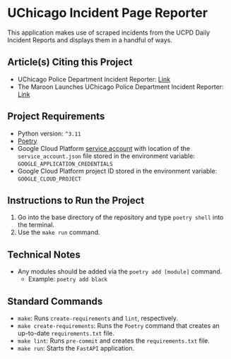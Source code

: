 # UChicago Incident Page Reporter
This application makes use of scraped incidents from the UCPD Daily Incident Reports and displays them in a handful of ways.

## Article(s) Citing this Project
- UChicago Police Department Incident Reporter: [Link](https://chicagomaroon.com/uchicago-police-department-incident-reporter/)
- The Maroon Launches UChicago Police Department Incident Reporter: [Link](https://chicagomaroon.com/41255/grey-city/the-maroon-launches-uchicago-police-department-incident-reporter/)

## Project Requirements
- Python version: `^3.11`
- [Poetry](https://python-poetry.org/)
- Google Cloud Platform [service account](https://cloud.google.com/iam/docs/service-account-overview) with location of the `service_account.json` file stored in the environment variable: `GOOGLE_APPLICATION_CREDENTIALS`
- Google Cloud Platform project ID stored in the environment variable: `GOOGLE_CLOUD_PROJECT`

## Instructions to Run the Project
1. Go into the base directory of the repository and type `poetry shell` into the terminal.
2. Use the `make run` command.

## Technical Notes
- Any modules should be added via the `poetry add [module]` command.
  - Example: `poetry add black`

## Standard Commands
- `make`: Runs `create-requirements` and `lint`, respectively.
- `make create-requirements`: Runs the `Poetry` command that creates an up-to-date `requirements.txt` file.
- `make lint`: Runs `pre-commit` and creates the `requirements.txt` file.
- `make run`: Starts the `FastAPI` application.

